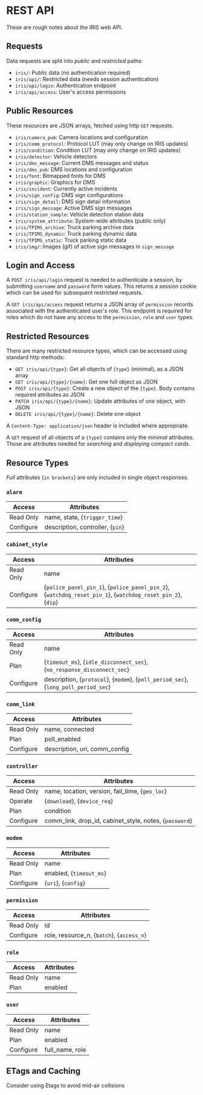 # REST API

These are rough notes about the IRIS web API.

## Requests

Data requests are split into *public* and *restricted* paths:

- `iris/`: Public data (no authentication required)
- `iris/api/`: Restricted data (needs session authentication)
- `iris/api/login`: Authentication endpoint
- `iris/api/access`: User's access permissions

## Public Resources

These resources are JSON arrays, fetched using http `GET` requests.

- `iris/camera_pub`: Camera locations and configuration
- `iris/comm_protocol`: Protocol LUT (may only change on IRIS updates)
- `iris/condition`: Condition LUT (may only change on IRIS updates)
- `iris/detector`: Vehicle detectors
- `iris/dms_message`: Current DMS messages and status
- `iris/dms_pub`: DMS locations and configuration
- `iris/font`: Bitmapped fonts for DMS
- `iris/graphic`: Graphics for DMS
- `iris/incident`: Currently active incidents
- `iris/sign_config`: DMS sign configurations
- `iris/sign_detail`: DMS sign detail information
- `iris/sign_message`: Active DMS sign messages
- `iris/station_sample`: Vehicle detection station data
- `iris/system_attribute`: System-wide attributes (public only)
- `iris/TPIMS_archive`: Truck parking archive data
- `iris/TPIMS_dynamic`: Truck parking dynamic data
- `iris/TPIMS_static`: Truck parking static data
- `iris/img/`: Images (gif) of active sign messages in `sign_message`

## Login and Access

A `POST iris/api/login` request is needed to authenticate a session, by
submitting `username` and `password` form values.  This returns a session cookie
which can be used for subsequent restricted requests.

A `GET iris/api/access` request returns a JSON array of `permission` records
associated with the authenticated user's role.  This endpoint is required for
roles which do not have any access to the `permission`, `role` and `user` types.

## Restricted Resources

There are many restricted resource types, which can be accessed using standard
http methods:

- `GET iris/api/{type}`: Get all objects of `{type}` (minimal), as a JSON array
- `GET iris/api/{type}/{name}`: Get one full object as JSON
- `POST iris/api/{type}`: Create a new object of the `{type}`.  Body contains
                          required attributes as JSON
- `PATCH iris/api/{type}/{name}`: Update attributes of one object, with JSON
- `DELETE iris/api/{type}/{name}`: Delete one object

A `Content-Type: application/json` header is included where appropriate.

A `GET` request of all objects of a `{type}` contains only the *minimal*
attributes.  Those are attributes needed for *searching* and *displaying
compact cards*.

## Resource Types

*Full* attributes {`in brackets`} are only included in single object responses.

### `alarm`

| Access    | Attributes                       |
|-----------|----------------------------------|
| Read Only | name, state, {`trigger_time`}    |
| Configure | description, controller, {`pin`} |

### `cabinet_style`

| Access    | Attributes |
|-----------|------------|
| Read Only | name       |
| Configure | {`police_panel_pin_1`}, {`police_panel_pin_2`}, {`watchdog_reset_pin_1`}, {`watchdog_reset_pin_2`}, {`dip`} |

### `comm_config`

| Access    | Attributes |
|-----------|------------|
| Read Only | name       |
| Plan      | {`timeout_ms`}, {`idle_disconnect_sec`}, {`no_response_disconnect_sec`} |
| Configure | description, {`protocol`}, {`modem`}, {`poll_period_sec`}, {`long_poll_period_sec`} |

### `comm_link`

| Access    | Attributes                     |
|-----------|--------------------------------|
| Read Only | name, connected                |
| Plan      | poll\_enabled                  |
| Configure | description, uri, comm\_config |

### `controller`

| Access    | Attributes                                                |
|-----------|-----------------------------------------------------------|
| Read Only | name, location, version, fail\_time, {`geo_loc`}          |
| Operate   | {`download`}, {`device_req`}                              |
| Plan      | condition                                                 |
| Configure | comm\_link, drop\_id, cabinet\_style, notes, {`password`} |

### `modem`

| Access    | Attributes              |
|-----------|-------------------------|
| Read Only | name                    |
| Plan      | enabled, {`timeout_ms`} |
| Configure | {`uri`}, {`config`}     |

### `permission`

| Access    | Attributes                                 |
|-----------|--------------------------------------------|
| Read Only | id                                         |
| Configure | role, resource\_n, {`batch`}, {`access_n`} |

### `role`

| Access    | Attributes |
|-----------|------------|
| Read Only | name       |
| Plan      | enabled    |

### `user`

| Access    | Attributes       |
|-----------|------------------|
| Read Only | name             |
| Plan      | enabled          |
| Configure | full\_name, role |

## ETags and Caching

Consider using Etags to avoid mid-air collisions

